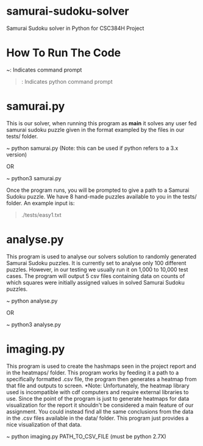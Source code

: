 # samurai-sudoku-solver
Samurai Sudoku solver in Python for CSC384H Project

# How To Run The Code
~: Indicates command prompt
>: Indicates python command prompt

# samurai.py
This is our solver, when running this program as __main__ it solves any user fed samurai sudoku puzzle given in the format exampled by the files in our tests/ folder.

~ python samurai.py (Note: this can be used if python refers to a 3.x version)

OR

~ python3 samurai.py

Once the program runs, you will be prompted to give a path to a Samurai Sudoku puzzle. We have 8 hand-made puzzles available to you in the tests/ folder. An example input is:

> ./tests/easy1.txt

# analyse.py
This program is used to analyse our solvers solution to randomly generated Samurai Sudoku puzzles. It is currently set to analyse only 100 different puzzles. However, in our testing we usually run it on 1,000 to 10,000 test cases. The program will output 5 csv files containing data on counts of which squares were initially assigned values in solved Samurai Sudoku puzzles.

~ python analyse.py 

OR

~ python3 analyse.py

# imaging.py
This program is used to create the hashmaps seen in the project report and in the heatmaps/ folder. This program works by feeding it a path to a specifically formatted .csv file, the program then generates a heatmap from that file and outputs to screen.
*Note: Unfortunately, the heatmap library used is incompatible with cdf computers and require external libraries to use. Since the point of the program is just to generate heatmaps for data visualization for the report it shouldn't be considered a main feature of our assignment. You could instead find all the same conclusions from the data in the .csv files available in the data/ folder. This program just provides a nice visualization of that data.

~ python imaging.py PATH_TO_CSV_FILE (must be python 2.7X)






